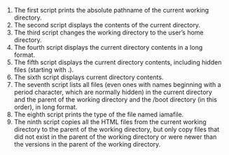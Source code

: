 1. The first script prints the absolute pathname of the current working directory.
2. The second script displays the contents of the current directory.
3. The third script changes the working directory to the user’s home directory.
4. The fourth script displays the current directory contents in a long format.
5. The fifth script displays the current directory contents, including hidden files (starting with .).
6. The sixth script displays current directory contents.
7. The seventh script lists all files (even ones with names beginning with a period character, which are normally hidden) in the current directory and the parent of the working directory and the /boot directory (in this order), in long format.
8. The eighth script prints the type of the file named iamafile.
9. The ninth script copies all the HTML files from the current working directory to the parent of the working directory, but only copy files that did not exist in the parent of the working directory or were newer than the versions in the parent of the working directory.
